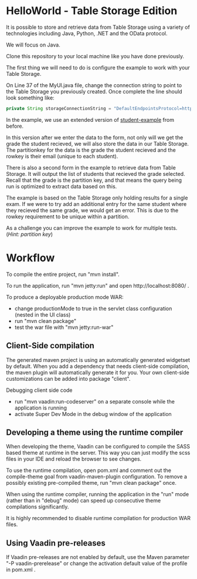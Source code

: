 # HelloWorld - Table Storage Edition

It is possible to store and retrieve data from Table Storage using a variety of technologies including Java, Python, .NET and the OData protocol.

We will focus on Java.

Clone this repository to your local machine like you have done previously.

The first thing we will need to do is configure the example to work with your Table Storage.

On Line 37 of the MyUI.java file, change the connection string to point to the Table Storage you previously created.  Once complete the line should look something like:

```java
private String storageConnectionString = "DefaultEndpointsProtocol=https;AccountName=[ACCOUNTNAME];AccountKey=[ACCOUNTKEY]";
```

In the example, we use an extended version of [student-example](https://github.com/COM673/student-example) from before.

In this version after we enter the data to the form, not only will we get the grade the student recieved, we will also store the data in our Table Storage.  The partitionkey for the data is the grade the student recieved and the rowkey is their email (unique to each student).

There is also a second form in the example to retrieve data from Table Storage.  It will output the list of students that recieved the grade selected.  Recall that the grade is the partition key, and that means the query being run is optimized to extract data based on this.

The example is based on the Table Storage only holding results for a single exam.  If we were to try add an additional entry for the same student where they recieved the same grade, we would get an error.  This is due to the rowkey requirement to be unique within a partition.

As a challenge you can improve the example to work for multiple tests. (*Hint: partition key*)

# Workflow

To compile the entire project, run "mvn install".

To run the application, run "mvn jetty:run" and open http://localhost:8080/ .

To produce a deployable production mode WAR:
- change productionMode to true in the servlet class configuration (nested in the UI class)
- run "mvn clean package"
- test the war file with "mvn jetty:run-war"

## Client-Side compilation

The generated maven project is using an automatically generated widgetset by default. 
When you add a dependency that needs client-side compilation, the maven plugin will 
automatically generate it for you. Your own client-side customizations can be added into
package "client".

Debugging client side code
  - run "mvn vaadin:run-codeserver" on a separate console while the application is running
  - activate Super Dev Mode in the debug window of the application

## Developing a theme using the runtime compiler

When developing the theme, Vaadin can be configured to compile the SASS based
theme at runtime in the server. This way you can just modify the scss files in
your IDE and reload the browser to see changes.

To use the runtime compilation, open pom.xml and comment out the compile-theme 
goal from vaadin-maven-plugin configuration. To remove a possibly existing 
pre-compiled theme, run "mvn clean package" once.

When using the runtime compiler, running the application in the "run" mode 
(rather than in "debug" mode) can speed up consecutive theme compilations
significantly.

It is highly recommended to disable runtime compilation for production WAR files.

## Using Vaadin pre-releases

If Vaadin pre-releases are not enabled by default, use the Maven parameter
"-P vaadin-prerelease" or change the activation default value of the profile in pom.xml .